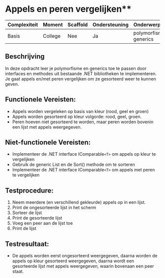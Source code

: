 # Appels en peren vergelijken**



| **Complexiteit** | **Moment**   | **Scaffold** | **Ondersteuning** | **Onderwerpen**                       |
|------------------|--------------|--------------|------------------|---------------------------------------|
| Basis        | College      | Nee          | Ja               | polymorfisme, generics      |


## Beschrijving  
In deze opdracht leer je polymorfisme en generics toe te passen door interfaces en methodes uit bestaande .NET bibliotheken te implementeren. Je gaat appels en/met peren vergelijken om ze gesorteerd weer te kunnen geven. 

## Functionele Vereisten:  
- Appels worden vergeleken op basis van kleur (rood, geel en groen)
- Appels worden gesorteerd op kleur volgorde: rood, geel, groen.
- Peren hoeven niet gesorteerd te worden, maar peren worden bovenin een lijst met appels weergegeven.


## Niet-functionele Vereisten:  
- Implementeer de .NET interface IComparable`<T>` om appels op kleur te vergelijken
- Gebruik de generic List<T> en de Sort() methode om te sorteren
- Implementeer de .NET interface IComparable`<T>` om appels met peren te vergelijken

## Testprocedure:  
1. Neem meerdere (en verschillend gekleurde) appels op in een lijst.
2. Print de ongesorteerde lijst in het scherm
3. Sorteer de lijst
3. Print de gesorteerde lijst
4. Voeg een peer aan de lijst toe
5. Print de lijst

## Testresultaat:  
- De appels worden eerst ongesorteerd weergegeven, daarna worden de appels op kleur gesorteerd weergegeven, daarna wordt een gesorteerde lijst met appels weergegeven, waarin bovenaan een peer staat.



